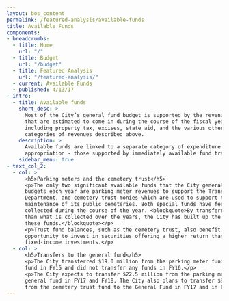 ```yaml
---
layout: bos_content
permalink: /featured-analysis/available-funds
title: Available Funds
components:
- breadcrumbs:
  - title: Home
    url: "/"
  - title: Budget
    url: "/budget"
  - title: Featured Analysis
    url: "/featured-analysis/"
  - current: Available Funds
  - published: 4/13/17
- intro:
  - title: Available funds
    short_desc: >
      Most of the City’s general fund budget is supported by the revenues 
      that are estimated to come in during the course of the fiscal year, 
      including property tax, excises, state aid, and the various other 
      categories of revenues described above.
    description: >
      Available funds are linked to a separate category of expenditure 
      appropriation - those supported by immediately available fund transfers.
    sidebar_menu: true    
- text_col_2:
  - col: >
      <h5>Parking meters and the cemetery trust</h5>
      <p>The only two significant available funds that the City generally 
      budgets each year are parking meter revenues to support the Transportation 
      Department, and cemetery trust monies which are used to support the City’s 
      maintenance of its public cemeteries. Both special funds have fees 
      collected during the course of the year. <blockquote>By transferring out less 
      than what is collected over the years, the City has built up the balances in 
      these funds.</blockquote></p>
      <p>Trust fund balances, such as the cemetery trust, also benefit from the 
      opportunity to invest in securities offering a higher return than short-term 
      fixed-income investments.</p>
  - col: >
      <h5>Transfers to the general fund</h5>
      <p>The City transferred $19.0 million from the parking meter fund to the general 
      fund in FY15 and did not transfer any funds in FY16.</p>
      <p>The City expects to transfer $22.5 million from the parking meter fund to the 
      general fund in FY17 and FY18. The City also plans to transfer $950 thousand 
      from the cemetery trust fund to the General Fund in FY17 and in FY18.</p>
---
```


